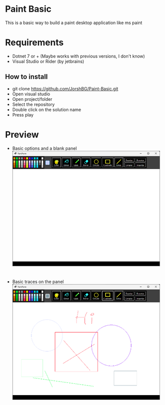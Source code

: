 # Paint Basic

This is a basic way to build a paint desktop application like ms paint

# Requirements
* Dotnet 7 or + (Maybe works with previous versions, I don't know)
* Visual Studio or Rider (by jetbrains)


## How to install
* git clone https://github.com/JorshBG/Paint-Basic.git
* Open visual studio
* Open project/folder
* Select the repository
* Double click on the solution name
* Press play

# Preview
* Basic options and a blank panel
![Lienzo](img/demo1.png)
#
* Basic traces on the panel 
![Draws](img/demo2.png)
